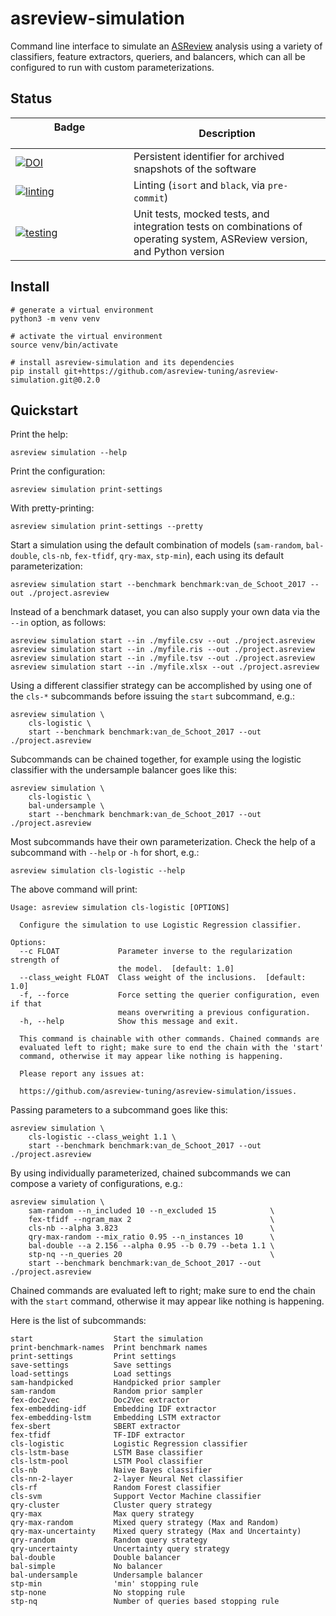 # asreview-simulation

Command line interface to simulate an [ASReview](https://pypi.org/project/asreview) analysis using a variety
of classifiers, feature extractors, queriers, and balancers, which can all be configured to run with
custom parameterizations.

## Status

| Badge &emsp;&emsp;&emsp;&emsp;&emsp;&emsp;&emsp;&emsp;&emsp;&emsp; | Description |
|-------|-------------|
| [![DOI](https://zenodo.org/badge/DOI/10.5281/zenodo.8042547.svg)](https://doi.org/10.5281/zenodo.8042547) | Persistent identifier for archived snapshots of the software |
| [![linting](https://github.com/asreview-tuning/asreview-simulation/actions/workflows/linting.yml/badge.svg)](https://github.com/asreview-tuning/asreview-simulation/actions/workflows/linting.yml) | Linting (`isort` and `black`, via `pre-commit`) |
| [![testing](https://github.com/asreview-tuning/asreview-simulation/actions/workflows/testing.yml/badge.svg)](https://github.com/asreview-tuning/asreview-simulation/actions/workflows/testing.yml) | Unit tests, mocked tests, and integration tests on combinations of operating system, ASReview version, and Python version |

## Install

```shell
# generate a virtual environment
python3 -m venv venv

# activate the virtual environment
source venv/bin/activate

# install asreview-simulation and its dependencies
pip install git+https://github.com/asreview-tuning/asreview-simulation.git@0.2.0
```

## Quickstart

Print the help:

```shell
asreview simulation --help
```

Print the configuration:

```shell
asreview simulation print-settings
```

With pretty-printing:

```shell
asreview simulation print-settings --pretty
```

Start a simulation using the default combination of models (`sam-random`,
`bal-double`, `cls-nb`, `fex-tfidf`, `qry-max`, `stp-min`), each using its default
parameterization:

```shell
asreview simulation start --benchmark benchmark:van_de_Schoot_2017 --out ./project.asreview
```

Instead of a benchmark dataset, you can also supply your own data via the `--in` option, as follows:

```shell
asreview simulation start --in ./myfile.csv --out ./project.asreview
asreview simulation start --in ./myfile.ris --out ./project.asreview
asreview simulation start --in ./myfile.tsv --out ./project.asreview
asreview simulation start --in ./myfile.xlsx --out ./project.asreview
```

Using a different classifier strategy can be accomplished by using one of
the `cls-*` subcommands before issuing the `start` subcommand, e.g.:

```shell
asreview simulation \
    cls-logistic \
    start --benchmark benchmark:van_de_Schoot_2017 --out ./project.asreview
```

Subcommands can be chained together, for example using the logistic
classifier with the undersample balancer goes like this:

```shell
asreview simulation \
    cls-logistic \
    bal-undersample \
    start --benchmark benchmark:van_de_Schoot_2017 --out ./project.asreview
```

Most subcommands have their own parameterization. Check the help of a
subcommand with `--help` or `-h` for short, e.g.:

```shell
asreview simulation cls-logistic --help
```
The above command will print:

```shell
Usage: asreview simulation cls-logistic [OPTIONS]

  Configure the simulation to use Logistic Regression classifier.

Options:
  --c FLOAT             Parameter inverse to the regularization strength of
                        the model.  [default: 1.0]
  --class_weight FLOAT  Class weight of the inclusions.  [default: 1.0]
  -f, --force           Force setting the querier configuration, even if that
                        means overwriting a previous configuration.
  -h, --help            Show this message and exit.

  This command is chainable with other commands. Chained commands are
  evaluated left to right; make sure to end the chain with the 'start'
  command, otherwise it may appear like nothing is happening.

  Please report any issues at:

  https://github.com/asreview-tuning/asreview-simulation/issues.
```

Passing parameters to a subcommand goes like this:

```shell
asreview simulation \
    cls-logistic --class_weight 1.1 \
    start --benchmark benchmark:van_de_Schoot_2017 --out ./project.asreview
```

By using individually parameterized, chained subcommands we can compose a
variety of configurations, e.g.:

```shell
asreview simulation \
    sam-random --n_included 10 --n_excluded 15            \
    fex-tfidf --ngram_max 2                               \
    cls-nb --alpha 3.823                                  \
    qry-max-random --mix_ratio 0.95 --n_instances 10      \
    bal-double --a 2.156 --alpha 0.95 --b 0.79 --beta 1.1 \
    stp-nq --n_queries 20                                 \
    start --benchmark benchmark:van_de_Schoot_2017 --out ./project.asreview
```

Chained commands are evaluated left to right; make sure to end the chain
with the `start` command, otherwise it may appear like nothing is happening.

Here is the list of subcommands:

```shell
start                  Start the simulation
print-benchmark-names  Print benchmark names
print-settings         Print settings
save-settings          Save settings
load-settings          Load settings
sam-handpicked         Handpicked prior sampler
sam-random             Random prior sampler
fex-doc2vec            Doc2Vec extractor
fex-embedding-idf      Embedding IDF extractor
fex-embedding-lstm     Embedding LSTM extractor
fex-sbert              SBERT extractor
fex-tfidf              TF-IDF extractor
cls-logistic           Logistic Regression classifier
cls-lstm-base          LSTM Base classifier
cls-lstm-pool          LSTM Pool classifier
cls-nb                 Naive Bayes classifier
cls-nn-2-layer         2-layer Neural Net classifier
cls-rf                 Random Forest classifier
cls-svm                Support Vector Machine classifier
qry-cluster            Cluster query strategy
qry-max                Max query strategy
qry-max-random         Mixed query strategy (Max and Random)
qry-max-uncertainty    Mixed query strategy (Max and Uncertainty)
qry-random             Random query strategy
qry-uncertainty        Uncertainty query strategy
bal-double             Double balancer
bal-simple             No balancer
bal-undersample        Undersample balancer
stp-min                'min' stopping rule
stp-none               No stopping rule
stp-nq                 Number of queries based stopping rule
```
